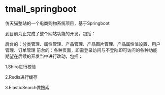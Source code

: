 # tmall_springboot
仿天猫整站的一个电商购物系统项目，基于Springboot

到目前为止完成了整个网站功能的开发，包括：

后台的：分类管理、属性管理、产品管理、产品图片管理、产品属性值设置、用户管理、订单管理
前台的：各种页面，即需登录访问与不登陆即可访问的各种功能
期望在后续的开发当中进行改动，包括：

1.Shiro进行校验

2.Redis进行缓存

3.ElasticSearch做搜索
